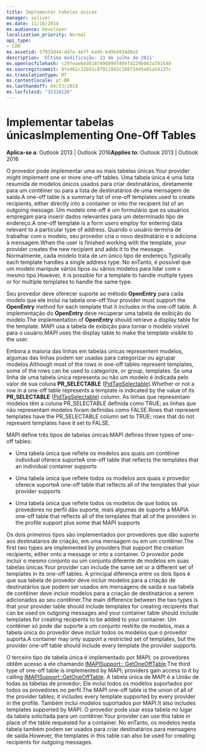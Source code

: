 ```yaml
---
title: Implementar tabelas únicas
manager: soliver
ms.date: 11/16/2014
ms.audience: Developer
localization_priority: Normal
api_type:
- COM
ms.assetid: 57933d44-d47a-4e7f-ba95-b49b4934d0a5
description: 'Última modificação: 23 de julho de 2011'
ms.openlocfilehash: c29feae84d81874988997409fd229b042a701640
ms.sourcegitcommit: 8fe462c32b91c87911942c188f3445e85a54137c
ms.translationtype: MT
ms.contentlocale: pt-BR
ms.lasthandoff: 04/23/2019
ms.locfileid: "32310126"
---
```

# <a name="implementing-one-off-tables"></a><span data-ttu-id="3eaa2-103">Implementar tabelas únicas</span><span class="sxs-lookup"><span data-stu-id="3eaa2-103">Implementing One-Off Tables</span></span>

<span data-ttu-id="3eaa2-104">**Aplica-se a**: Outlook 2013 | Outlook 2016</span><span class="sxs-lookup"><span data-stu-id="3eaa2-104">**Applies to**: Outlook 2013 | Outlook 2016</span></span> 
  
<span data-ttu-id="3eaa2-105">O provedor pode implementar uma ou mais tabelas únicas.</span><span class="sxs-lookup"><span data-stu-id="3eaa2-105">Your provider might implement one or more one-off tables.</span></span> <span data-ttu-id="3eaa2-106">Uma tabela única é uma lista resumida de modelos únicos usados para criar destinatários, diretamente para um contêiner ou para a lista de destinatários de uma mensagem de saída.</span><span class="sxs-lookup"><span data-stu-id="3eaa2-106">A one-off table is a summary list of one-off templates used to create recipients, either directly into a container or into the recipient list of an outgoing message.</span></span> <span data-ttu-id="3eaa2-107">Um modelo one-off é um formulário que os usuários empregam para inserir dados relevantes para um determinado tipo de endereço.</span><span class="sxs-lookup"><span data-stu-id="3eaa2-107">A one-off template is a form users employ for entering data relevant to a particular type of address.</span></span> <span data-ttu-id="3eaa2-108">Quando o usuário termina de trabalhar com o modelo, seu provedor cria o novo destinatário e o adiciona à mensagem.</span><span class="sxs-lookup"><span data-stu-id="3eaa2-108">When the user is finished working with the template, your provider creates the new recipient and adds it to the message.</span></span> <span data-ttu-id="3eaa2-109">Normalmente, cada modelo trata de um único tipo de endereço.</span><span class="sxs-lookup"><span data-stu-id="3eaa2-109">Typically each template handles a single address type.</span></span> <span data-ttu-id="3eaa2-110">No enTanto, é possível que um modelo manipule vários tipos ou vários modelos para lidar com o mesmo tipo.</span><span class="sxs-lookup"><span data-stu-id="3eaa2-110">However, it is possible for a template to handle multiple types or for multiple templates to handle the same type.</span></span> 
  
<span data-ttu-id="3eaa2-111">Seu provedor deve oferecer suporte ao método **OpenEntry** para cada modelo que ele inclui na tabela one-off.</span><span class="sxs-lookup"><span data-stu-id="3eaa2-111">Your provider must support the **OpenEntry** method for each template that it includes in the one-off table.</span></span> <span data-ttu-id="3eaa2-112">A implementação do **OpenEntry** deve recuperar uma tabela de exibição do modelo.</span><span class="sxs-lookup"><span data-stu-id="3eaa2-112">The implementation of **OpenEntry** should retrieve a display table for the template.</span></span> <span data-ttu-id="3eaa2-113">MAPI usa a tabela de exibição para tornar o modelo visível para o usuário.</span><span class="sxs-lookup"><span data-stu-id="3eaa2-113">MAPI uses the display table to make the template visible to the user.</span></span> 
  
<span data-ttu-id="3eaa2-114">Embora a maioria das linhas em tabelas únicas representem modelos, algumas das linhas podem ser usadas para categorizar ou agrupar modelos.</span><span class="sxs-lookup"><span data-stu-id="3eaa2-114">Although most of the rows in one-off tables represent templates, some of the rows can be used to categorize, or group, templates.</span></span> <span data-ttu-id="3eaa2-115">Se uma linha de uma tabela única representa ou não um modelo é indicada pelo valor de sua coluna **PR_SELECTABLE** ([PidTagSelectable](pidtagselectable-canonical-property.md)).</span><span class="sxs-lookup"><span data-stu-id="3eaa2-115">Whether or not a row in a one-off table represents a template is indicated by the value of its **PR_SELECTABLE** ([PidTagSelectable](pidtagselectable-canonical-property.md)) column.</span></span> <span data-ttu-id="3eaa2-116">As linhas que representam modelos têm a coluna PR_SELECTABLE definida como TRUE; as linhas que não representam modelos foram definidas como FALSE.</span><span class="sxs-lookup"><span data-stu-id="3eaa2-116">Rows that represent templates have the PR_SELECTABLE column set to TRUE; rows that do not represent templates have it set to FALSE.</span></span>
  
<span data-ttu-id="3eaa2-117">MAPI define três tipos de tabelas únicas:</span><span class="sxs-lookup"><span data-stu-id="3eaa2-117">MAPI defines three types of one-off tables:</span></span>
  
- <span data-ttu-id="3eaa2-118">Uma tabela única que reflete os modelos aos quais um contêiner individual oferece suporte</span><span class="sxs-lookup"><span data-stu-id="3eaa2-118">A one-off table that reflects the templates that an individual container supports</span></span>
    
- <span data-ttu-id="3eaa2-119">Uma tabela única que reflete todos os modelos aos quais o provedor oferece suporte</span><span class="sxs-lookup"><span data-stu-id="3eaa2-119">A one-off table that reflects all of the templates that your provider supports</span></span> 
    
- <span data-ttu-id="3eaa2-120">Uma tabela única que reflete todos os modelos de que todos os provedores no perfil dão suporte, mais algumas de suporte a MAPI</span><span class="sxs-lookup"><span data-stu-id="3eaa2-120">A one-off table that reflects all of the templates that all of the providers in the profile support plus some that MAPI supports</span></span>
    
<span data-ttu-id="3eaa2-121">Os dois primeiros tipos são implementados por provedores que dão suporte aos destinatários de criação, em uma mensagem ou em um contêiner.</span><span class="sxs-lookup"><span data-stu-id="3eaa2-121">The first two types are implemented by providers that support the creation recipients, either onto a message or into a container.</span></span> <span data-ttu-id="3eaa2-122">O provedor pode incluir o mesmo conjunto ou um conjunto diferente de modelos em suas tabelas únicas.</span><span class="sxs-lookup"><span data-stu-id="3eaa2-122">Your provider can include the same set or a different set of templates in its one-off tables.</span></span> <span data-ttu-id="3eaa2-123">A principal diferença entre os dois tipos é que sua tabela de provedor deve incluir modelos para a criação de destinatários que podem ser usados em mensagens de saída e sua tabela de contêiner deve incluir modelos para a criação de destinatários a serem adicionados ao seu contêiner.</span><span class="sxs-lookup"><span data-stu-id="3eaa2-123">The main difference between the two types is that your provider table should include templates for creating recipients that can be used on outgoing messages and your container table should include templates for creating recipients to be added to your container.</span></span> <span data-ttu-id="3eaa2-124">Um contêiner só pode dar suporte a um conjunto restrito de modelos, mas a tabela única do provedor deve incluir todos os modelos que o provedor suporta.</span><span class="sxs-lookup"><span data-stu-id="3eaa2-124">A container may only support a restricted set of templates, but the provider one-off table should include every template the provider supports.</span></span>
  
<span data-ttu-id="3eaa2-125">O terceiro tipo de tabela única é implementado por MAPI; os provedores obtêm acesso a ele chamando [IMAPISupport:: GetOneOffTable](imapisupport-getoneofftable.md).</span><span class="sxs-lookup"><span data-stu-id="3eaa2-125">The third type of one-off table is implemented by MAPI; providers gain access to it by calling [IMAPISupport::GetOneOffTable](imapisupport-getoneofftable.md).</span></span> <span data-ttu-id="3eaa2-126">A tabela única de MAPI é a União de todas as tabelas de provedor; Ele inclui todos os modelos suportados por todos os provedores no perfil.</span><span class="sxs-lookup"><span data-stu-id="3eaa2-126">The MAPI one-off table is the union of all of the provider tables; it includes every template supported by every provider in the profile.</span></span> <span data-ttu-id="3eaa2-127">Também inclui modelos suportados por MAPI.</span><span class="sxs-lookup"><span data-stu-id="3eaa2-127">It also includes templates supported by MAPI.</span></span> <span data-ttu-id="3eaa2-128">O provedor pode usar essa tabela no lugar da tabela solicitada para um contêiner.</span><span class="sxs-lookup"><span data-stu-id="3eaa2-128">Your provider can use this table in place of the table requested for a container.</span></span> <span data-ttu-id="3eaa2-129">No enTanto, os modelos nesta tabela também podem ser usados para criar destinatários para mensagens de saída.</span><span class="sxs-lookup"><span data-stu-id="3eaa2-129">However, the templates in this table can also be used for creating recipients for outgoing messages.</span></span>
  

